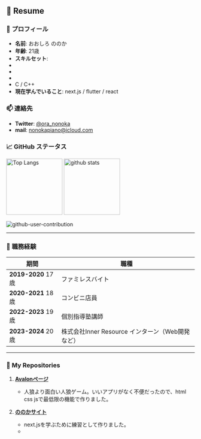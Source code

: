 ## 📄 **Resume**

### 👤 **プロフィール**
- **名前**: おおしろ ののか
- **年齢**: 21歳
- **スキルセット**:
-
-
-
- C / C++
- **現在学んでいること**: next.js / flutter / react 
### 📫 **連絡先**
- **Twitter**: [@ora_nonoka](https://twitter.com/ora_nonoka)
- **mail**: nonokapiano@icloud.com



### 📈 **GitHub ステータス**
<p align="left">
  <img alt="Top Langs" height="150px" src="https://github-readme-stats.vercel.app/api/top-langs/?username=oshiro17&layout=compact&show_icons=true&theme=onedark" />
  <img alt="github stats" height="150px" src="https://github-readme-stats.vercel.app/api?username=oshiro17&theme=onedark&show_icons=true" />
</p>


![github-user-contribution](https://user-images.githubusercontent.com/97382295/213872063-96c2e170-7ec8-4b62-9484-132c5d4bb347.svg)

---

### 💼 **職務経験**
| 期間          | 職種                                      |
|---------------|-------------------------------------------|
| **2019-2020** 17歳| ファミレスバイト |
| **2020-2021** 18歳| コンビニ店員   |
| **2022-2023** 19歳| 個別指導塾講師  |
| **2023-2024** 20歳| 株式会社Inner Resource インターン（Web開発など）     |

---

### 📂 **My Repositories**

1. **[Avalonページ](https://oshiro17.github.io/avalon/)**  
   - 人狼より面白い人狼ゲーム。いいアプリがなく不便だったので、html css jsで最低限の機能で作りました。


2. **[ののかサイト](https://oshiro17.github.io/)**  
   - next.jsを学ぶために練習として作りました。
   - 
